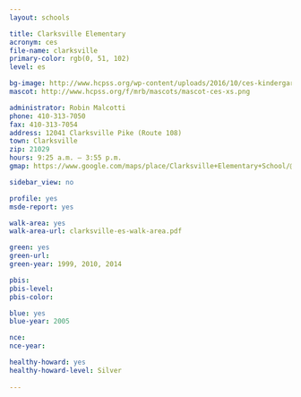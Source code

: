 ```yaml
---
layout: schools

title: Clarksville Elementary
acronym: ces
file-name: clarksville
primary-color: rgb(0, 51, 102)
level: es

bg-image: http://www.hcpss.org/wp-content/uploads/2016/10/ces-kindergarten.jpg
mascot: http://www.hcpss.org/f/mrb/mascots/mascot-ces-xs.png

administrator: Robin Malcotti
phone: 410-313-7050
fax: 410-313-7054
address: 12041 Clarksville Pike (Route 108)
town: Clarksville
zip: 21029
hours: 9:25 a.m. – 3:55 p.m.
gmap: https://www.google.com/maps/place/Clarksville+Elementary+School/@39.2185856,-76.9312884,17z/data=!3m1!4b1!4m2!3m1!1s0x89b7d8c62618b7ff:0x9fe19ada2dc196d6?hl=en

sidebar_view: no

profile: yes
msde-report: yes

walk-area: yes
walk-area-url: clarksville-es-walk-area.pdf

green: yes
green-url:
green-year: 1999, 2010, 2014

pbis:
pbis-level:
pbis-color:

blue: yes
blue-year: 2005 

nce:
nce-year:

healthy-howard: yes
healthy-howard-level: Silver
 
---
```

